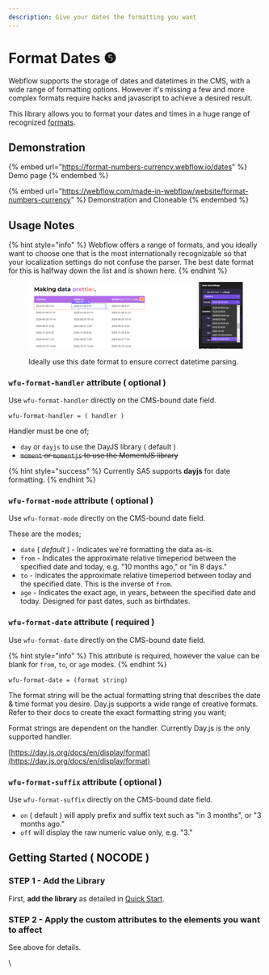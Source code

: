 ```yaml
---
description: Give your dates the formatting you want
---
```


# Format Dates ❺

Webflow supports the storage of dates and datetimes in the CMS, with a wide range of formatting options. However it's missing a few and more complex formats require hacks and javascript to achieve a desired result.&#x20;

This library allows you to format your dates and times in a huge range of recognized [formats](https://momentjs.com/docs/#/displaying/format/).

## Demonstration <a href="#usage-notes" id="usage-notes"></a>

{% embed url="https://format-numbers-currency.webflow.io/dates" %}
Demo page
{% endembed %}

{% embed url="https://webflow.com/made-in-webflow/website/format-numbers-currency" %}
Demonstration and Cloneable
{% endembed %}

## Usage Notes <a href="#usage-notes" id="usage-notes"></a>

{% hint style="info" %}
Webflow offers a range of formats, and you ideally want to choose one that is the most internationally recognizable so that your localization settings do not confuse the parser. The best date format for this is halfway down the list and is shown here.&#x20;
{% endhint %}

<figure><img src="../../.gitbook/assets/image (17).png" alt=""><figcaption><p>Ideally use this date format to ensure correct datetime parsing. </p></figcaption></figure>

### `wfu-format-handler` attribute ( optional )

Use `wfu-format-handler` directly on the CMS-bound date field.

```
wfu-format-handler = ( handler )
```

Handler must be one of;

* `day` or `dayjs` to use the DayJS library ( default )
* ~~`moment` or `momentjs` to use the MomentJS library~~

{% hint style="success" %}
Currently SA5 supports **dayjs** for date formatting.&#x20;
{% endhint %}

### `wfu-format-mode` attribute ( optional ) <a href="#getting-started-nocode" id="getting-started-nocode"></a>

Use `wfu-format-mode` directly on the CMS-bound date field.

These are the modes;

* `date` ( _default_ ) - Indicates we're formatting the data as-is.&#x20;
* `from` -  Indicates the approximate relative timeperiod between the specified date and today, e.g. "10 months ago," or "in 8 days."
* `to` - Indicates the approximate relative timeperiod between today and the specified date. This is the inverse of `from`.&#x20;
* `age` - Indicates the exact age, in years, between the specified date and today. Designed for past dates, such as birthdates.&#x20;

### `wfu-format-date` attribute ( required ) <a href="#wfu-format-attribute" id="wfu-format-attribute"></a>

Use `wfu-format-date` directly on the CMS-bound date field.

{% hint style="info" %}
This attribute is required, however the value can be blank for `from`, `to`, or `age` modes.&#x20;
{% endhint %}

```
wfu-format-date = (format string)
```

The format string will be the actual formatting string that describes the date & time format you desire. Day.js supports a wide range of creative formats. Refer to their docs to create the exact formatting string you want;&#x20;

Format strings are dependent on the handler. Currently Day.js is the only supported handler.&#x20;

[https://day.js.org/docs/en/display/format](https://day.js.org/docs/en/display/format)

### `wfu-format-suffix` attribute ( optional ) <a href="#getting-started-nocode" id="getting-started-nocode"></a>

Use `wfu-format-suffix` directly on the CMS-bound date field. &#x20;

* `on` ( default ) will apply prefix and suffix text such as "in 3 months", or "3 months ago."&#x20;
* `off` will display the raw numeric value only, e.g. "3."&#x20;

## Getting Started ( NOCODE ) <a href="#getting-started-nocode" id="getting-started-nocode"></a>

### STEP 1 - Add the Library <a href="#step-1---add-the-library" id="step-1---add-the-library"></a>

First, **add the library** as detailed in [Quick Start](../quick-start.md).

### STEP 2 - Apply the custom attributes to the elements you want to affect <a href="#step-2---apply-the-custom-attributes-to-the-elements-you-want-to-affect" id="step-2---apply-the-custom-attributes-to-the-elements-you-want-to-affect"></a>

See above for details.

\

